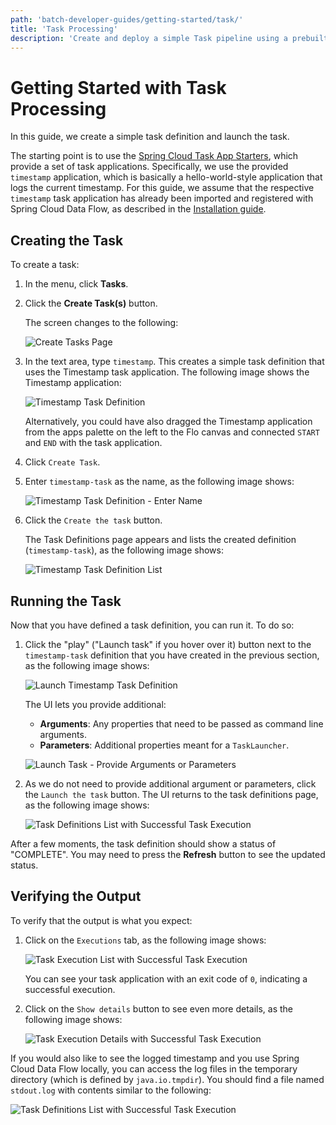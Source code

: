 ```yaml
---
path: 'batch-developer-guides/getting-started/task/'
title: 'Task Processing'
description: 'Create and deploy a simple Task pipeline using a prebuilt Task application on your local machine'
---
```


# Getting Started with Task Processing

In this guide, we create a simple task definition and launch the task.

The starting point is to use the [Spring Cloud Task App Starters](https://cloud.spring.io/spring-cloud-task-app-starters/), which provide a set of task applications.
Specifically, we use the provided `timestamp` application, which is basically a hello-world-style application that logs the current timestamp. For this guide, we assume that the respective `timestamp` task application has already been imported and registered with Spring Cloud Data Flow, as described in the [Installation guide](%currentPath%/installation/).

## Creating the Task

To create a task:

1.  In the menu, click **Tasks**.

1.  Click the **Create Task(s)** button.

    The screen changes to the following:

    ![Create Tasks Page](images/dataflow-task-create-start.png)

1.  In the text area, type `timestamp`. This creates a simple task definition that uses the Timestamp task application. The following image shows the Timestamp application:

    ![Timestamp Task Definition](images/dataflow-task-create-timestamp-task-definition.png)

    Alternatively, you could have also dragged the Timestamp application from the apps palette on the left to the Flo canvas and connected `START` and `END` with the task application.

1.  Click `Create Task`.

1.  Enter `timestamp-task` as the name, as the following image shows:

    ![Timestamp Task Definition - Enter Name](images/dataflow-task-create-timestamp-task-definition-confirmation.png)

1.  Click the `Create the task` button.

    The Task Definitions page appears and lists the created definition (`timestamp-task`), as the following image shows:

    ![Timestamp Task Definition List](images/dataflow-task-definitions-list.png)

## Running the Task

Now that you have defined a task definition, you can run it. To do so:

1. Click the "play" ("Launch task" if you hover over it) button next to the `timestamp-task` definition that you have created in the previous section, as the following image shows:

   ![Launch Timestamp Task Definition](images/dataflow-task-definitions-click-launch-task.png)

   The UI lets you provide additional:

   - **Arguments**: Any properties that need to be passed as command line arguments.
   - **Parameters**: Additional properties meant for a `TaskLauncher`.

   ![Launch Task - Provide Arguments or Parameters](images/dataflow-task-definitions-click-launch-task-2.png)

1. As we do not need to provide additional argument or parameters, click the `Launch the task` button. The UI returns to the task definitions page, as the following image shows:

   ![Task Definitions List with Successful Task Execution](images/dataflow-task-definitions-list-with-task-success.png)

After a few moments, the task definition should show a status of "COMPLETE". You may need to press the **Refresh** button to see the updated status.

## Verifying the Output

To verify that the output is what you expect:

1. Click on the `Executions` tab, as the following image shows:

   ![Task Execution List with Successful Task Execution](images/dataflow-task-execution-result-execution-tab.png)

   You can see your task application with an exit code of `0`, indicating a successful execution.

1. Click on the `Show details` button to see even more details, as the following image shows:

   ![Task Execution Details with Successful Task Execution](images/dataflow-task-execution-result-execution-details.png)

If you would also like to see the logged timestamp and you use Spring Cloud Data Flow locally, you can access the log files in the temporary directory (which is defined by `java.io.tmpdir`). You should find a file named `stdout.log` with contents similar to the following:

![Task Definitions List with Successful Task Execution](images/dataflow-task-execution-result.png)
